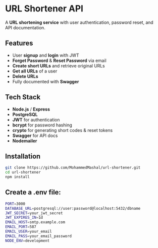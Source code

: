 # URL Shortener API

A **URL shortening service** with user authentication, password reset, and API documentation.

## Features

- User **signup** and **login** with JWT
- **Forget Password** & **Reset Password** via email
- **Create short URLs** and retrieve original URLs
- **Get all URLs** of a user
- **Delete URLs**
- Fully documented with **Swagger**

## Tech Stack

- **Node.js** / **Express**
- **PostgreSQL**
- **JWT** for authentication
- **bcrypt** for password hashing
- **crypto** for generating short codes & reset tokens
- **Swagger** for API docs
- **Nodemailer** 

## Installation

```bash
git clone https://github.com/MohammedMashal/url-shortener.git
cd url-shortener
npm install
```

## Create a .env file:

```bash
PORT=3000
DATABASE_URL=postgresql://user:password@localhost:5432/dbname
JWT_SECRET=your_jwt_secret
JWT_EXPIRES_IN=1d
EMAIL_HOST=smtp.example.com
EMAIL_PORT=587
EMAIL_USER=your_email
EMAIL_PASS=your_email_password
NODE_ENV=development
```
